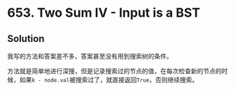 # 653. Two Sum IV - Input is a BST

## Solution

我写的方法和答案差不多，答案甚至没有用到搜索树的条件。

方法就是简单地进行深搜，但是记录搜索过的节点的值，在每次检查新的节点的时候，如果`k - node.val`被搜索过了，就直接返回`True`，否则继续搜索。